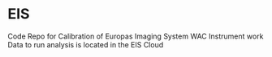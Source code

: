 # EIS
Code Repo for Calibration of Europas Imaging System WAC Instrument work
Data to run analysis is located in the EIS Cloud


